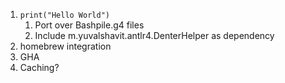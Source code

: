 1. `print("Hello World")`
   1. Port over Bashpile.g4 files
   2. Include m.yuvalshavit.antlr4.DenterHelper as dependency
2. homebrew integration
3. GHA
4. Caching?